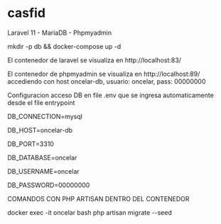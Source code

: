 # casfid
Laravel 11 - MariaDB - Phpmyadmin


mkdir -p db && docker-compose up -d

El contenedor de laravel se visualiza en http://localhost:83/

El contenedor de phpmyadmin se visualiza en http://localhost:89/ accediendo con host oncelar-db, usuario: oncelar, pass: 00000000

Configuracion acceso DB en file .env que se ingresa automaticamente desde el file entrypoint

DB_CONNECTION=mysql

DB_HOST=oncelar-db

DB_PORT=3310

DB_DATABASE=oncelar

DB_USERNAME=oncelar

DB_PASSWORD=00000000

COMANDOS CON PHP ARTISAN DENTRO DEL CONTENEDOR


docker exec -it oncelar bash
php artisan migrate --seed
